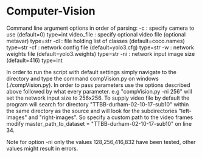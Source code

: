 # Computer-Vision

Command line argument options in order of parsing:
-c : specify camera to use (default=0) type=int
video_file : specify optional video file (optional metavar) type=str
-cl : file holding list of classes (default=coco.names) type=str
-cf : network config file (default=yolo3.cfg) type=str
-w : network weights file (default=yolo3.weights) type=str
-ni : network input image size (default=416) type=int

In order to run the script with default settings simply navigate to the directory and type
the command compVision.py on windows (./compVision.py). In order to pass parameters use the
options described above followed by what every parameter. e.g "compVision.py -ni 256" will
set the network input size to 256x256.
To supply video file by default the program will search for directory "TTBB-durham-02-10-17-sub10"
within the same directory as the source and will look for the subdirectories "left-images" and
"right-images". So specify a custom path to the video frames modify 
master_path_to_dataset = "TTBB-durham-02-10-17-sub10" on line 34.

Note for option -ni only the values 128,256,416,832 have been tested, other values might result
in errors.
